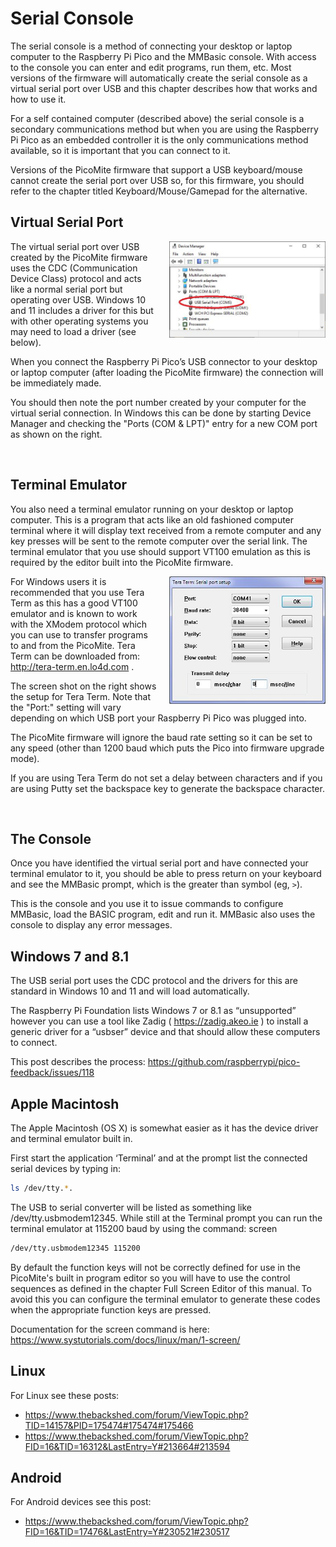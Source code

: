 # Serial Console

The serial console is a method of connecting your desktop or laptop computer to the Raspberry Pi Pico and the
MMBasic console. With access to the console you can enter and edit programs, run them, etc. Most versions
of the firmware will automatically create the serial console as a virtual serial port over USB and this chapter
describes how that works and how to use it.

For a self contained computer (described above) the serial console is a secondary communications method but
when you are using the Raspberry Pi Pico as an embedded controller it is the only communications method
available, so it is important that you can connect to it.

Versions of the PicoMite firmware that support a USB keyboard/mouse cannot create the serial port over USB
so, for this firmware, you should refer to the chapter titled Keyboard/Mouse/Gamepad for the alternative.


## Virtual Serial Port

<div style="float: right; margin-left: 20px;">
  <img src="img/02_device_manager.jpg" alt="Find the right USB Serial Port (Windows)" width="250">
</div>

The virtual serial port over USB created by the PicoMite firmware uses the CDC (Communication Device
Class) protocol and acts like a normal serial port but operating over USB. Windows 10 and 11 includes a
driver for this but with other operating systems you may need to load a driver (see below).

When you connect the Raspberry Pi Pico’s USB connector
to your desktop or laptop computer (after loading the
PicoMite firmware) the connection will be immediately
made.

You should then note the port number created by your
computer for the virtual serial connection. In Windows
this can be done by starting Device Manager and checking
the "Ports (COM & LPT)" entry for a new COM port as
shown on the right.

<br style="clear:both" />

## Terminal Emulator

You also need a terminal emulator running on your desktop or laptop computer. This is a program that acts like
an old fashioned computer terminal where it will display text received from a remote computer and any key
presses will be sent to the remote computer over the serial link. The terminal emulator that you use should
support VT100 emulation as this is required by the editor built into the PicoMite firmware.

<div style="float: right; margin-left: 20px;">
  <img src="img/02_serial_port_setup.jpg" alt="setup for Tera Term: Baud Rate: 38400, Data: 8 bit, Parity: None" width="250">
</div>

For Windows users it is recommended that you use Tera Term
as this has a good VT100 emulator and is known to work with
the XModem protocol which you can use to transfer programs
to and from the PicoMite. Tera Term can be downloaded from:
http://tera-term.en.lo4d.com .

The screen shot on the right shows the setup for Tera Term. Note
that the "Port:" setting will vary depending on which USB port
your Raspberry Pi Pico was plugged into.

The PicoMite firmware will ignore the baud rate setting so it can
be set to any speed (other than 1200 baud which puts the Pico
into firmware upgrade mode).

If you are using Tera Term do not set a delay between
characters and if you are using Putty set the backspace key to
generate the backspace character.

<br style="clear:both" />

## The Console

Once you have identified the virtual serial port and
have connected your terminal emulator to it, you
should be able to press return on your keyboard and
see the MMBasic prompt, which is the greater than
symbol (eg, `>`).

This is the console and you use it to issue
commands to configure MMBasic, load the BASIC
program, edit and run it. MMBasic also uses the
console to display any error messages.

## Windows 7 and 8.1

The USB serial port uses the CDC protocol and the drivers for this are standard in Windows 10 and 11 and will
load automatically.

The Raspberry Pi Foundation lists Windows 7 or 8.1 as “unsupported” however you can use a tool like Zadig
( https://zadig.akeo.ie ) to install a generic driver for a “usbser” device and that should allow these computers to connect.

This post describes the process: https://github.com/raspberrypi/pico-feedback/issues/118

## Apple Macintosh

The Apple Macintosh (OS X) is somewhat easier as it has the device driver and terminal emulator built in.

First start the application ‘Terminal’ and at the prompt list the connected serial devices by typing in:
```sh
ls /dev/tty.*.
```

The USB to serial converter will be listed as something like /dev/tty.usbmodem12345. While still at the
Terminal prompt you can run the terminal emulator at 115200 baud by using the command:
screen

```sh
/dev/tty.usbmodem12345 115200
```

By default the function keys will not be correctly defined for use in the PicoMite's built in program editor so
you will have to use the control sequences as defined in the chapter Full Screen Editor of this manual. To
avoid this you can configure the terminal emulator to generate these codes when the appropriate function keys
are pressed.

Documentation for the screen command is here: https://www.systutorials.com/docs/linux/man/1-screen/

## Linux

For Linux see these posts:
- https://www.thebackshed.com/forum/ViewTopic.php?TID=14157&PID=175474#175474#175466
- https://www.thebackshed.com/forum/ViewTopic.php?FID=16&TID=16312&LastEntry=Y#213664#213594

## Android

For Android devices see this post:
- https://www.thebackshed.com/forum/ViewTopic.php?FID=16&TID=17476&LastEntry=Y#230521#230517
